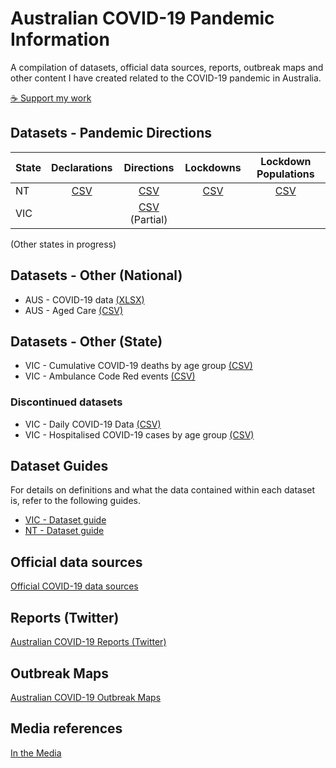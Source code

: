 # Australian COVID-19 Pandemic Information

A compilation of datasets, official data sources, reports, outbreak maps and other content I have created related to the COVID-19 pandemic in Australia.

[☕ Support my work](https://www.buymeacoffee.com/dbRaevn)

## Datasets - Pandemic Directions

| State | Declarations | Directions | Lockdowns | Lockdown Populations |
|---|:-:|:-:|:-:|:-:|
| NT | [CSV](./NT/NT_PublicHealthEmergencyDeclaration.csv) | [CSV](./NT/NT_PandemicDirections.csv) | [CSV](./NT/NT_Lockdowns.csv) | [CSV](./NT/NT_LockdownPopulations.csv) |
| VIC | |  [CSV](./NT/NT_PandemicDirections_Partial.csv) (Partial) | | |

(Other states in progress)

## Datasets - Other (National)

 * AUS - COVID-19 data [(XLSX)](./AUS_COVID19Data.xlsx)
 * AUS - Aged Care [(CSV)](./AUS_AgedCare.csv)

## Datasets - Other (State)

 * VIC - Cumulative COVID-19 deaths by age group [(CSV)](./VIC/VIC_DeathsByAge.csv)
 * VIC - Ambulance Code Red events [(CSV)](./VIC/VIC_AmbulanceCodeRed.csv)

### Discontinued datasets

 * VIC - Daily COVID-19 Data [(CSV)](./VIC/VIC_DailyData.csv)
 * VIC - Hospitalised COVID-19 cases by age group [(CSV)](./VIC/VIC_HospitalisedByAge.csv)

## Dataset Guides

For details on definitions and what the data contained within each dataset is, refer to the following guides.

 * [VIC - Dataset guide](./VIC/README.md)
 * [NT - Dataset guide](./NT/README.md)

## Official data sources

[Official COVID-19 data sources](./Datasources.md)

## Reports (Twitter)

[Australian COVID-19 Reports (Twitter)](./Twitter.md)

## Outbreak Maps

[Australian COVID-19 Outbreak Maps](./OutbreakMaps.md)

## Media references

[In the Media](./Media.md)

<!--
## Charts - COVID-19 Public Health Directions & Lockdowns
Circles indicate when Health Directions were published relating to mask wearing, gathering/movement restrictions, business closures and lockdowns

### NT

![NT - COVID-19 Public Health Directions & Lockdowns](./NT/NT_ChartPublicHealthDirectionsLockdowns.png)

## Charts - COVID-19 Directions
Number of Directions published by category, and in effect per month

### NT

![NT - COVID-19 Directions](./NT/NT_Directions.png)

-->
